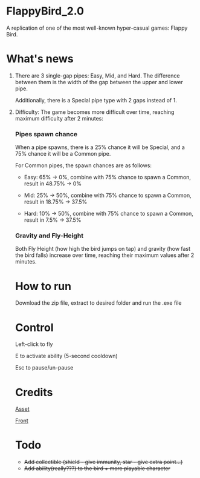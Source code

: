 # FlappyBird_2.0

A replication of one of the most well-known hyper-casual games: Flappy Bird.

# What's news

1. There are 3 single-gap pipes: Easy, Mid, and Hard. The difference between them is the width of the gap between the upper and lower pipe.
  
   Additionally, there is a Special pipe type with 2 gaps instead of 1.
   
2. Difficulty: The game becomes more difficult over time, reaching maximum difficulty after 2 minutes:

   ### Pipes spawn chance

   When a pipe spawns, there is a 25% chance it will be Special, and a 75% chance it will be a Common pipe.

   For Common pipes, the spawn chances are as follows:

   - Easy: 65% -> 0%, combine with 75% chance to spawn a Common, result in 48.75% -> 0%
   
   - Mid: 25% -> 50%, combine with 75% chance to spawn a Common, result in 18.75% -> 37.5%  

   - Hard: 10% -> 50%, combine with 75% chance to spawn a Common, result in	7.5% -> 37.5%

   ### Gravity and Fly-Height

   Both Fly Height (how high the bird jumps on tap) and gravity (how fast the bird falls) increase over time, reaching their maximum values after 2 minutes.

   # How to run

   Download the zip file, extract to desired folder and run the .exe file

   # Control

   Left-click to fly

   E to activate ability (5-second cooldown)

   Esc to pause/un-pause

   # Credits

   [Asset](https://www.spriters-resource.com/mobile/flappybird/sheet/59894/)
   
   [Front](https://www.dafont.com/04b-19.font)

   # Todo

   - ~~Add collectible (shield - give immunity, star - give extra point...)~~
   - ~~Add ability(really???) to the bird + more playable character~~

   
